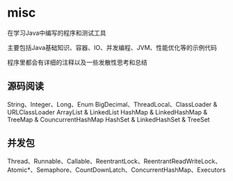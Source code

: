 # misc

在学习Java中编写的程序和测试工具

主要包括Java基础知识、容器、IO、并发编程、JVM、性能优化等的示例代码

程序里都会有详细的注释以及一些发散性思考和总结


## 源码阅读
String、Integer、Long、Enum
BigDecimal、ThreadLocal、ClassLoader & URLClassLoader
ArrayList & LinkedList
HashMap & LinkedHashMap & TreeMap & CouncurrentHashMap
HashSet & LinkedHashSet & TreeSet

## 并发包
Thread、Runnable、Callable、ReentrantLock、ReentrantReadWriteLock、Atomic*、Semaphore、CountDownLatch、ConcurrentHashMap、Executors
 
 